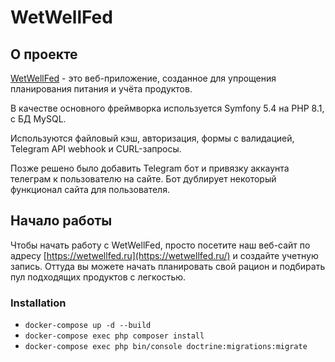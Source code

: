 # WetWellFed

## О проекте

[WetWellFed](https://wetwellfed.ru/) - это веб-приложение, созданное для упрощения планирования питания и учёта продуктов. 

В качестве основного фреймворка используется Symfony 5.4 на PHP 8.1, с БД MySQL.

Используются файловый кэш, авторизация, формы с валидацией, Telegram API webhook и CURL-запросы.

Позже решено было добавить Telegram бот и привязку аккаунта телеграм к пользователю на сайте. Бот дублирует некоторый функционал сайта для пользователя.

## Начало работы

Чтобы начать работу с WetWellFed, просто посетите наш веб-сайт по адресу [https://wetwellfed.ru](https://wetwellfed.ru/) и создайте учетную запись. Оттуда вы можете начать планировать свой рацион и подбирать пул подходящих продуктов с легкостью.

### **Installation**

- `docker-compose up -d --build`
- `docker-compose exec php composer install`
- `docker-compose exec php bin/console doctrine:migrations:migrate`
